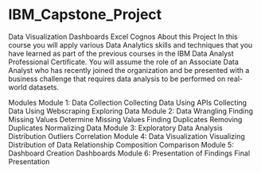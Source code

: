 # IBM_Capstone_Project
Data Visualization Dashboards Excel Cognos
About this Project
In this course you will apply various Data Analytics skills and techniques that you have learned as part of the previous courses in the IBM Data Analyst Professional Certificate. You will assume the role of an Associate Data Analyst who has recently joined the organization and be presented with a business challenge that requires data analysis to be performed on real-world datasets.

Modules
Module 1: Data Collection
Collecting Data Using APIs
Collecting Data Using Webscraping
Exploring Data
Module 2: Data Wrangling
Finding Missing Values
Determine Missing Values
Finding Duplicates
Removing Duplicates
Normalizing Data
Module 3: Exploratory Data Analysis
Distribution
Outliers
Correlation
Module 4: Data Visualization
Visualizing Distribution of Data
Relationship
Composition
Comparison
Module 5: Dashboard
Creation
Dashboards
Module 6: Presentation of Findings
Final Presentation
